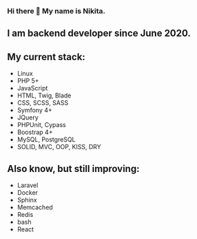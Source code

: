 ### Hi there 👋 My name is Nikita.
## I am backend developer since June 2020.
## My current stack:
- Linux
- PHP 5+
- JavaScript
- HTML, Twig, Blade
- CSS, SCSS, SASS
- Symfony 4+
- JQuery
- PHPUnit, Cypass
- Boostrap 4+
- MySQL, PostgreSQL
- SOLID, MVC, OOP, KISS, DRY

## Also know, but still improving:
- Laravel
- Docker
- Sphinx
- Memcached
- Redis
- bash
- React
